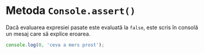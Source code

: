 # Metoda `Console.assert()`

Dacă evaluarea expresiei pasate este evaluată la `false`, este scris în consolă un mesaj care să explice eroarea.

```javascript
console.log(0, 'ceva a mers prost');
```
